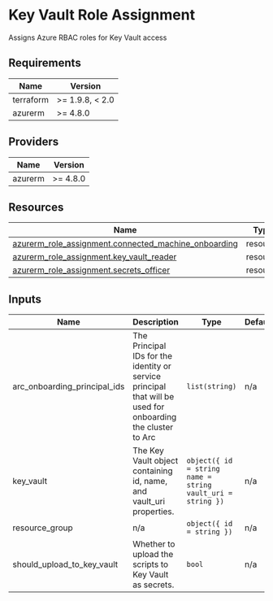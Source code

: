 <!-- BEGIN_TF_DOCS -->
<!-- markdown-table-prettify-ignore-start -->
# Key Vault Role Assignment

Assigns Azure RBAC roles for Key Vault access

## Requirements

| Name | Version |
|------|---------|
| terraform | >= 1.9.8, < 2.0 |
| azurerm | >= 4.8.0 |

## Providers

| Name | Version |
|------|---------|
| azurerm | >= 4.8.0 |

## Resources

| Name | Type |
|------|------|
| [azurerm_role_assignment.connected_machine_onboarding](https://registry.terraform.io/providers/hashicorp/azurerm/latest/docs/resources/role_assignment) | resource |
| [azurerm_role_assignment.key_vault_reader](https://registry.terraform.io/providers/hashicorp/azurerm/latest/docs/resources/role_assignment) | resource |
| [azurerm_role_assignment.secrets_officer](https://registry.terraform.io/providers/hashicorp/azurerm/latest/docs/resources/role_assignment) | resource |

## Inputs

| Name | Description | Type | Default | Required |
|------|-------------|------|---------|:--------:|
| arc\_onboarding\_principal\_ids | The Principal IDs for the identity or service principal that will be used for onboarding the cluster to Arc | `list(string)` | n/a | yes |
| key\_vault | The Key Vault object containing id, name, and vault\_uri properties. | ```object({ id = string name = string vault_uri = string })``` | n/a | yes |
| resource\_group | n/a | ```object({ id = string })``` | n/a | yes |
| should\_upload\_to\_key\_vault | Whether to upload the scripts to Key Vault as secrets. | `bool` | n/a | yes |
<!-- markdown-table-prettify-ignore-end -->
<!-- END_TF_DOCS -->
